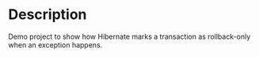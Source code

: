 # Description

Demo project to show how Hibernate marks a transaction as rollback-only when an exception happens. 
